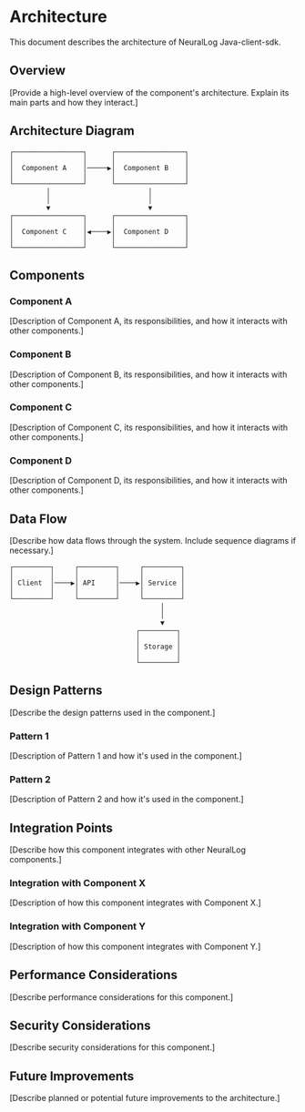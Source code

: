 # Architecture

This document describes the architecture of NeuralLog Java-client-sdk.

## Overview

[Provide a high-level overview of the component's architecture. Explain its main parts and how they interact.]

## Architecture Diagram

```
┌─────────────────┐      ┌─────────────────┐
│                 │      │                 │
│  Component A    │─────▶│  Component B    │
│                 │      │                 │
└─────────────────┘      └─────────────────┘
         │                        │
         │                        │
         ▼                        ▼
┌─────────────────┐      ┌─────────────────┐
│                 │      │                 │
│  Component C    │◀────▶│  Component D    │
│                 │      │                 │
└─────────────────┘      └─────────────────┘
```

## Components

### Component A

[Description of Component A, its responsibilities, and how it interacts with other components.]

### Component B

[Description of Component B, its responsibilities, and how it interacts with other components.]

### Component C

[Description of Component C, its responsibilities, and how it interacts with other components.]

### Component D

[Description of Component D, its responsibilities, and how it interacts with other components.]

## Data Flow

[Describe how data flows through the system. Include sequence diagrams if necessary.]

```
┌─────────┐     ┌─────────┐     ┌─────────┐
│         │     │         │     │         │
│ Client  │────▶│ API     │────▶│ Service │
│         │     │         │     │         │
└─────────┘     └─────────┘     └─────────┘
                                     │
                                     │
                                     ▼
                               ┌─────────┐
                               │         │
                               │ Storage │
                               │         │
                               └─────────┘
```

## Design Patterns

[Describe the design patterns used in the component.]

### Pattern 1

[Description of Pattern 1 and how it's used in the component.]

### Pattern 2

[Description of Pattern 2 and how it's used in the component.]

## Integration Points

[Describe how this component integrates with other NeuralLog components.]

### Integration with Component X

[Description of how this component integrates with Component X.]

### Integration with Component Y

[Description of how this component integrates with Component Y.]

## Performance Considerations

[Describe performance considerations for this component.]

## Security Considerations

[Describe security considerations for this component.]

## Future Improvements

[Describe planned or potential future improvements to the architecture.]
